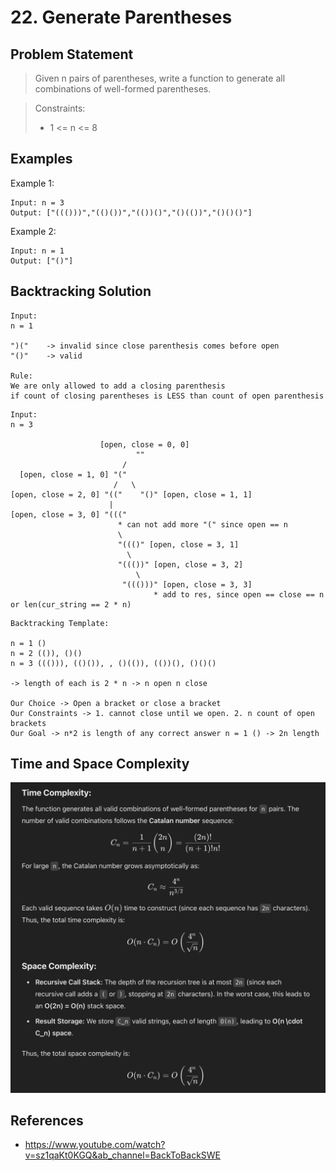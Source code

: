 # 22. Generate Parentheses

## Problem Statement

> Given n pairs of parentheses, write a function to generate all combinations of well-formed parentheses.

> Constraints:
>
> - 1 <= n <= 8

## Examples

Example 1:

```
Input: n = 3
Output: ["((()))","(()())","(())()","()(())","()()()"]
```

Example 2:

```
Input: n = 1
Output: ["()"]
```

## Backtracking Solution

```
Input:
n = 1

")("    -> invalid since close parenthesis comes before open
"()"    -> valid

Rule:
We are only allowed to add a closing parenthesis
if count of closing parentheses is LESS than count of open parenthesis
```

```
Input:
n = 3

                    [open, close = 0, 0]
                            ""
                         /
  [open, close = 1, 0] "("
                       /   \
[open, close = 2, 0] "(("    "()" [open, close = 1, 1]
                      |
[open, close = 3, 0] "((("
                        * can not add more "(" since open == n
                        \
                        "((()" [open, close = 3, 1]
                          \
                        "((())" [open, close = 3, 2]
                            \
                         "((()))" [open, close = 3, 3]
                                * add to res, since open == close == n or len(cur_string == 2 * n)
```

```
Backtracking Template:

n = 1 ()
n = 2 (()), ()()
n = 3 ((())), (()()), , ()(()), (())(), ()()()

-> length of each is 2 * n -> n open n close

Our Choice -> Open a bracket or close a bracket
Our Constraints -> 1. cannot close until we open. 2. n count of open brackets
Our Goal -> n*2 is length of any correct answer n = 1 () -> 2n length
```

## Time and Space Complexity

![Time/Space Complexity](./time-space-complexity.png)

## References

- https://www.youtube.com/watch?v=sz1qaKt0KGQ&ab_channel=BackToBackSWE
